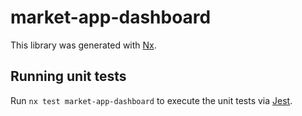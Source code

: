 # market-app-dashboard

This library was generated with [Nx](https://nx.dev).

## Running unit tests

Run `nx test market-app-dashboard` to execute the unit tests via [Jest](https://jestjs.io).

